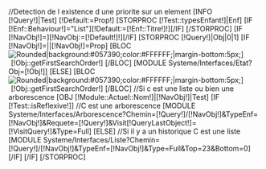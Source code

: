 //Detection de l existence d une priorite sur un element
[INFO [!Query!]|Test]
[!Default:=Prop!]
[STORPROC [!Test::typesEnfant!]|Enf]
	[IF [!Enf::Behaviour!]="List"][!Default:=[!Enf::Titre!]!][/IF]
[/STORPROC]
[IF [!NavObj!]=][!NavObj:=[!Default!]!][/IF]
[STORPROC [!Query!]|Obj|0|1]
	[IF [!NavObj!]=||[!NavObj!]=Prop]
		[BLOC Rounded|background:#057390;color:#FFFFFF;|margin-bottom:5px;]
			<img src="/Skins/Pilote-Boutique/Img/Liste/ListeFlecheTitre.jpg" style="float:left;margin-top:0px;">
			<span style="margin-left:5px;">[!Obj::getFirstSearchOrder!]</span>
		[/BLOC]
		[MODULE Systeme/Interfaces/Etat?Obj=[!Obj!]]
	[ELSE]
		[BLOC Rounded|background:#057390;color:#FFFFFF;|margin-bottom:5px;]
			<img src="/Skins/Pilote-Boutique/Img/Liste/ListeFlecheTitre.jpg" style="float:left;margin-top:0px;">
			<span style="margin-left:5px;">[!Obj::getFirstSearchOrder!] </span>
		[/BLOC]
		//Si c est une liste ou bien une arborescence
		[OBJ [!Module::Actuel::Nom!]|[!NavObj!]|Test]
		[IF [!Test::isReflexive!]]
			//C est une arborescence
			[MODULE Systeme/Interfaces/Arborescence?Chemin=[!Query!]/[!NavObj!]&TypeEnf=[!NavObj!]&Requete=[!Query!]&Visit[!QueryLastObject!]=[!VisitQuery!]&Type=Full]
		[ELSE]
			//Si il y a un historique C est une liste
			[MODULE Systeme/Interfaces/Liste?Chemin=[!Query!]/[!NavObj!]&TypeEnf=[!NavObj!]&Type=Full&Top=23&Bottom=0]
		[/IF]
	[/IF]
[/STORPROC]
